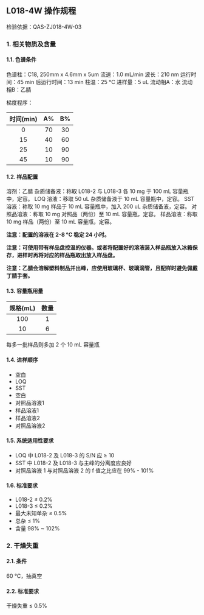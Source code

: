 ## L018-4W 操作规程

检验依据：QAS-ZJ018-4W-03

### 1. 相关物质及含量

#### 1.1. 色谱条件

色谱柱：C18, 250mm x 4.6mm x 5um
流速：1.0 mL/min
波长：210 nm
运行时间：45 min
后运行时间：13 min
柱温：25 °C
进样量：5 uL
流动相A：水
流动相B：乙腈

梯度程序：

| 时间(min) |  A%   |  B%   |
| :-------: | :---: | :---: |
|     0     |  70   |  30   |
|    15     |  40   |  60   |
|    25     |  10   |  90   |
|    45     |  10   |  90   |

#### 1.2. 样品配置

溶剂：乙腈
杂质储备液：称取 L018-2 与 L018-3 各 10 mg 于 100 mL 容量瓶中，定容。
LOQ 溶液：移取 50 uL 杂质储备液于 10 mL 容量瓶中，定容。
SST 溶液：称取 10 mg 样品于 10 mL 容量瓶中，加入 200 uL 杂质储备液，定容。
对照品溶液：称取 10 mg 对照品（两份）至 10 mL 容量瓶，定容。
样品溶液：称取 10 mg 样品（两份）至 10 mL 容量瓶，定容。

**注意：配置的溶液在 2-8 °C 稳定 24 小时。**

**注意：可使用带有样品盘控温的仪器。或者将配置好的溶液装入样品瓶放入冰箱保存，进样时再将对应的样品瓶取出放入样品盘。**

**注意：乙腈会溶解塑料制品并出峰，应使用玻璃杯、玻璃滴管，且配样时避免佩戴丁腈手套。**

#### 1.3. 容量瓶用量

| 规格(mL) | 数量  |
| :------: | :---: |
|   100    |   1   |
|    10    |   6   |

每多一批样品则多加 2 个 10 mL 容量瓶

#### 1.4. 进样顺序

+ 空白
+ LOQ
+ SST
+ 空白
+ 对照品溶液1
+ 样品溶液1
+ 样品溶液2
+ 对照品溶液2

#### 1.5. 系统适用性要求

+ LOQ 中 L018-2 及 L018-3 的 S/N 应 &ge; 10
+ SST 中 L018-2 及 L018-3 与主峰的分离度应良好
+ 对照品溶液 1 与对照品溶液 2 的 f 值之比应在 99% - 101%

#### 1.6. 标准要求

+ L018-2 &le; 0.2%
+ L018-3 &le; 0.2%
+ 最大未知单杂 &le; 0.5%
+ 总杂 &le; 1%
+ 含量 98% ~ 102%

### 2. 干燥失重

#### 2.1. 条件

60 °C，抽真空

#### 2.2. 标准要求

干燥失重 &le; 0.5%

